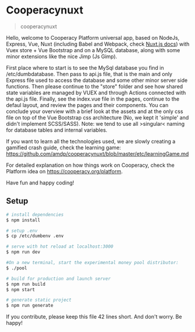 # Cooperacynuxt

> cooperacynuxt

Hello, welcome to Cooperacy Platform universal app, based on NodeJs, Express, Vue, Nuxt (including Babel and Webpack, check [Nuxt.js docs](https://nuxtjs.org)) with Vuex store + Vue Bootstrap and on a MySQL database, along with some minor extensions like the nice Jimp (Js Gimp).

First place where to start is to see the MySql database you find in /etc/dumbdatabase. Then pass to api.js file, that is the main and only Express file used to access the database and some other minor server side functions. Then please continue to the "store" folder and see how shared state variables are managed by VUEX and through Actions connected with the api.js file.
Finally, see the index.vue file in the pages, continue to the defaul layout, and review the pages and their components.
You can conclude your overview with a brief look at the assets and at the only css file on top of the Vue Bootstrap css architecture (No, we kept it 'simple' and didn't implement SCSS/SASS). Note: we tend to use all >singular< naming for database tables and internal variables.

If you want to learn all the technologies used, we are slowly creating a gamified crash guide, check the learning game:
https://github.com/amdp/cooperacynuxt/blob/master/etc/learningGame.md

For detailed explanation on how things work on Cooperacy, check the Platform idea on https://cooperacy.org/platform.

Have fun and happy coding!

## Setup
``` bash
# install dependencies
$ npm install

# setup .env
$ cp /etc/dumbenv .env

# serve with hot reload at localhost:3000
$ npm run dev

#On a new terminal, start the experimental money pool distributor:
$ ./pool

# build for production and launch server
$ npm run build
$ npm start

# generate static project
$ npm run generate
```

If you contribute, please keep this file 42 lines short.
And don't worry. Be happy!

